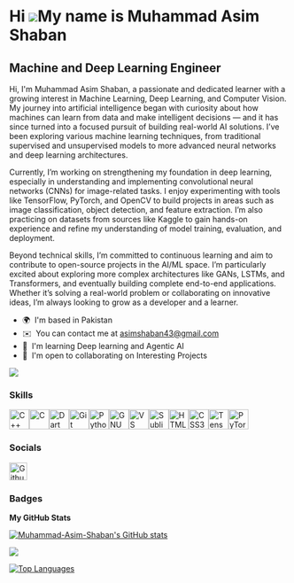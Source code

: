 Hi ![](https://user-images.githubusercontent.com/18350557/176309783-0785949b-9127-417c-8b55-ab5a4333674e.gif)My name is Muhammad Asim Shaban
===========================================================================================================================================

Machine and Deep Learning Engineer
-----------------------------------

Hi, I'm Muhammad Asim Shaban, a passionate and dedicated learner with a growing interest in Machine Learning, Deep Learning, and Computer Vision. My journey into artificial intelligence began with curiosity about how machines can learn from data and make intelligent decisions — and it has since turned into a focused pursuit of building real-world AI solutions. I’ve been exploring various machine learning techniques, from traditional supervised and unsupervised models to more advanced neural networks and deep learning architectures.

Currently, I’m working on strengthening my foundation in deep learning, especially in understanding and implementing convolutional neural networks (CNNs) for image-related tasks. I enjoy experimenting with tools like TensorFlow, PyTorch, and OpenCV to build projects in areas such as image classification, object detection, and feature extraction. I’m also practicing on datasets from sources like Kaggle to gain hands-on experience and refine my understanding of model training, evaluation, and deployment.

Beyond technical skills, I’m committed to continuous learning and aim to contribute to open-source projects in the AI/ML space. I’m particularly excited about exploring more complex architectures like GANs, LSTMs, and Transformers, and eventually building complete end-to-end applications. Whether it’s solving a real-world problem or collaborating on innovative ideas, I’m always looking to grow as a developer and a learner.

* 🌍  I'm based in Pakistan
* ✉️  You can contact me at [asimshaban43@gmail.com](mailto:asimshaban43@gmail.com)
* 🧠  I'm learning Deep learning and Agentic AI
* 🤝  I'm open to collaborating on Interesting Projects

<a href="https://www.github.com/Muhammad-Asim-Shaban" target="_blank" rel="noreferrer"><img
src="https://img.shields.io/github/followers/Muhammad-Asim-Shaban?logo=github&style=for-the-badge&color=0891b2&labelColor=1c1917" /></a>

### Skills


<p align="left">
<a href="https://docs.microsoft.com/en-us/cpp/?view=msvc-170" target="_blank" rel="noreferrer"><img src="https://raw.githubusercontent.com/danielcranney/readme-generator/main/public/icons/skills/cplusplus-colored.svg" width="36" height="36" alt="C++" title="C++"/></a><a href="https://docs.microsoft.com/en-us/cpp/?view=msvc-170" target="_blank" rel="noreferrer"><img src="https://raw.githubusercontent.com/danielcranney/readme-generator/main/public/icons/skills/c-colored.svg" width="36" height="36" alt="C" title="C"/></a><a href="https://dart.dev/" target="_blank" rel="noreferrer"><img src="https://raw.githubusercontent.com/danielcranney/readme-generator/main/public/icons/skills/dart-colored.svg" width="36" height="36" alt="Dart" title="Dart"/></a><a href="https://git-scm.com/" target="_blank" rel="noreferrer"><img src="https://raw.githubusercontent.com/danielcranney/readme-generator/main/public/icons/skills/git-colored.svg" width="36" height="36" alt="Git" title="Git"/></a><a href="https://www.python.org/" target="_blank" rel="noreferrer"><img src="https://raw.githubusercontent.com/danielcranney/readme-generator/main/public/icons/skills/python-colored.svg" width="36" height="36" alt="Python" title="Python"/></a><a href="https://www.gnu.org/software/bash/" target="_blank" rel="noreferrer"><img src="https://raw.githubusercontent.com/danielcranney/readme-generator/main/public/icons/skills/gnubash.svg" width="36" height="36" alt="GNU Bash" title="GNU Bash"/></a><a href="https://code.visualstudio.com/" target="_blank" rel="noreferrer"><img src="https://raw.githubusercontent.com/danielcranney/readme-generator/main/public/icons/skills/visualstudiocode-colored.svg" width="36" height="36" alt="VS Code" title="VS Code"/></a><a href="https://www.sublimetext.com/index2" target="_blank" rel="noreferrer"><img src="https://raw.githubusercontent.com/danielcranney/readme-generator/main/public/icons/skills/sublimetext-colored.svg" width="36" height="36" alt="Sublime Text" title="Sublime Text"/></a><a href="https://developer.mozilla.org/en-US/docs/Glossary/HTML5" target="_blank" rel="noreferrer"><img src="https://raw.githubusercontent.com/danielcranney/readme-generator/main/public/icons/skills/html5-colored.svg" width="36" height="36" alt="HTML5" title="HTML5"/></a><a href="https://www.w3.org/TR/CSS/#css" target="_blank" rel="noreferrer"><img src="https://raw.githubusercontent.com/danielcranney/readme-generator/main/public/icons/skills/css3-colored.svg" width="36" height="36" alt="CSS3" title="CSS3"/></a><a href="https://www.tensorflow.org/" target="_blank" rel="noreferrer"><img src="https://raw.githubusercontent.com/danielcranney/readme-generator/main/public/icons/skills/tensorflow-colored.svg" width="36" height="36" alt="TensorFlow" title="TensorFlow"/></a><a href="https://pytorch.org/" target="_blank" rel="noreferrer"><img src="https://raw.githubusercontent.com/danielcranney/readme-generator/main/public/icons/skills/pytorch-colored.svg" width="36" height="36" alt="PyTorch" title="PyTorch"/></a>
</p>


### Socials

<p align="left"> <a href="https://www.github.com/Muhammad-Asim-Shaban" target="_blank" rel="noreferrer"> <picture> <source media="(prefers-color-scheme: dark)" srcset="https://raw.githubusercontent.com/danielcranney/readme-generator/main/public/icons/socials/github-dark.svg" /> <source media="(prefers-color-scheme: light)" srcset="https://raw.githubusercontent.com/danielcranney/readme-generator/main/public/icons/socials/github.svg" /> <img src="https://raw.githubusercontent.com/danielcranney/readme-generator/main/public/icons/socials/github.svg" width="32" height="32" alt="Github" title="Github" /> </picture> </a></p>

### Badges

<b>My GitHub Stats</b>

<a href="http://www.github.com/Muhammad-Asim-Shaban"><img src="https://github-readme-stats.vercel.app/api?username=Muhammad-Asim-Shaban&show_icons=true&hide=&count_private=true&title_color=0891b2&text_color=ffffff&icon_color=0891b2&bg_color=1c1917&hide_border=true&show_icons=true" alt="Muhammad-Asim-Shaban's GitHub stats" /></a>

<a href="http://www.github.com/Muhammad-Asim-Shaban"><img src="https://github-readme-streak-stats.herokuapp.com/?user=Muhammad-Asim-Shaban&stroke=ffffff&background=1c1917&ring=0891b2&fire=0891b2&currStreakNum=ffffff&currStreakLabel=0891b2&sideNums=ffffff&sideLabels=ffffff&dates=ffffff&hide_border=true" /></a>

<a href="https://github.com/Muhammad-Asim-Shaban" align="left"><img src="https://github-readme-stats.vercel.app/api/top-langs/?username=Muhammad-Asim-Shaban&langs_count=10&title_color=0891b2&text_color=ffffff&icon_color=0891b2&bg_color=1c1917&hide_border=true&locale=en&custom_title=Top%20%Languages" alt="Top Languages" /></a>
